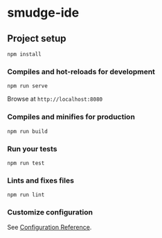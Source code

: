 # smudge-ide

## Project setup

```
npm install
```

### Compiles and hot-reloads for development

```
npm run serve
```

Browse at `http://localhost:8080`

### Compiles and minifies for production

```
npm run build
```

### Run your tests

```
npm run test
```

### Lints and fixes files

```
npm run lint
```

### Customize configuration

See [Configuration Reference](https://cli.vuejs.org/config/).
